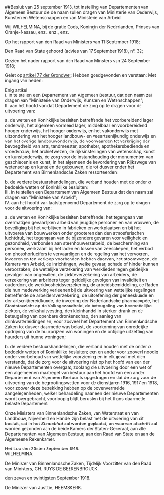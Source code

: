 <meta http-equiv='Content-Type' content='text/html; charset=utf-8' />

##Besluit van 25 september 1918, tot instelling van Departementen van Algemeen Bestuur die de naam zullen dragen van Ministerie van Onderwijs, Kunsten en Wetenschappen en van Ministerie van Arbeid

Wij WILHELMINA, bij de gratie Gods, Koningin der Nederlanden, Prinses van Oranje-Nassau, enz., enz., enz.

Op het rapport van den Raad van Ministers van 11 September 1918;

Den Raad van State gehoord (advies van 17 September 1918), n°. 32;

Gezien het nader rapport van den Raad van Minsters van 24 September 1918;

Gelet op [artikel 77 der Grondwet](../../../../../../../../../../../../wet/grondwet/BWBR0001840/README.md);
Hebben goedgevonden en verstaan: Met ingang van heden:    

Enig artikel   
I.  in te stellen een Departement van Algemeen Bestuur, dat den naam zal dragen van "Ministerie van Onderwijs, Kunsten en Wetenschappen";   
II.  aan het hoofd van dat Departement de zorg op te dragen voor de uitvoering van: 

a. de wetten en Koninklijke besluiten betreffende het voorbereidend lager onderwijs, het algemeen vormend lager, middelbaar en voorbereidend hooger onderwijs, het hooger onderwijs, en het vakonderwijs met uitzondering van het hooger landbouw- en veeartsenijkundig onderwijs en van het overige landbouwonderwijs; de voorwaarden tot verkrijging der bevoegdheid van arts, tandmeester, apotheker, apothekersbediende en vroedvrouw; het archiefwezen, de rijksinstellingen van wetenschap, kunst en kunstonderwijs, de zorg voor de instandhouding der monumenten van geschiedenis en kunst, in het algemeen de bevordering van Rijkswege van wetenschap en kunst en de gebouwen, die tot dusver onder het Departement van Binnenlandsche Zaken ressorteerden;  

b. de verdere bestuurshandelingen, die verband houden met de onder *a* bedoelde wetten of Koninklijke besluiten;     
III.  in te stellen een Departement van Algemeen Bestuur dat den naam zal dragen van "Ministerie van Arbeid";   
IV.  aan het hoofd van laatstgenoemd Departement de zorg op te dragen voor de uitvoering van: 

a. de wetten en Koninklijke besluiten betreffende: het tegengaan van overmatigen gevaarlijken arbeid van jeugdige personen en van vrouwen, de beveiliging bij het verblijven in fabrieken en werkplaatsen en bij het uitvoeren van bouwwerken onder grooteren dan den atmosferischen luchtdruk, het tegengaan van de bijzondere gevaren voor veiligheid en gezondheid, verbonden aan steenhouwersarbeid, de bescherming van personen, werkzaam bij het laden en lossen van zeeschepen, het verbod om phosphorlucifers te vervaardigen en de regeling van het vervoeren, invoeren en ten verkoop voorhanden hebben daarvan, het stoomwezen, de Kamers van Arbeid, de inrichtingen, welke gevaar, schade of hinder kunnen veroorzaken; de wettelijke verzekering van werklieden tegen geldelijke gevolgen van ongevallen, de ziekteverzekering van arbeiders, de verzekering van arbeiders tegen geldelijke gevolgen van invaliditeit en ouderdom, de werkloosheidsverzekering, de arbeidsbemiddeling, de Raden die hun medewerking verleenen bij de uitvoering van wettelijke regelingen betreffende de arbeidersverzekering; de uitoefening der geneeskunde en der artsenijbereidkunde, de invoering der Nederlandsche pharmacopée, het Staatstoezicht op de Volksgezondheid, de beteugeling van besmettelijke ziekten, de volkshuisvesting, den kleinhandel in sterken drank en de beteugeling van openbare dronkenschap, den aanleg van drinkwaterleidingen en, voor zooveel het Departement van Binnenlandsche Zaken tot dusver daarmede was belast, de voorkoming van onredelijke opdrijving van de huurprijzen van woningen en de ontijdige uitzetting van huurders uit hunne woningen;  

b. de verdere bestuurshandelingen, die verband houden met de onder *a* bedoelde wetten of Koninklijke besluiten; een en ander voor zooveel noodig onder voorbehoud van wettelijke voorziening en in elk geval met dien verstande, dat de zorg voor de uitvoering niet op het hoofd van een der nieuwe Departementen overgaat, zoolang die uitvoering door een wet of een algemeenen maatregel van bestuur aan het hoofd van een ander Departement van Algemeen Bestuur is opgedragen en dat de zorg voor de uitvoering van de begrootingswetten voor de dienstjaren 1916, 1917 en 1918, voor zoover deze betrekking hebben op de bovenvermelde aangelegenheden, welker behandeling naar een der nieuwe Departementen wordt overgebracht, voorloopig blijft berusten bij het thans daarmede belaste Departement.     

Onze Ministers van Binnenlandsche Zaken, van Waterstaat en van Landbouw, Nijverheid en Handel zijn belast met de uitvoering van dit besluit, dat in het *Staatsblad* zal worden geplaatst, en waarvan afschrift zal worden gezonden aan de beide Kamers der Staten-Generaal, aan alle Departementen van Algemeen Bestuur, aan den Raad van State en aan de Algemeene Rekenkamer.   

Het Loo 
den 25sten September 1918.  
WILHELMINA.  

De Minister van Binnenlandsche Zaken, Tijdelijk Voorzitter van den Raad van Ministers, 
CH. RUYS DE BEERENBROUCK.   

den zeven en twintigsten September 1918. 

De Minister van Justitie, 
HEEMSKERK.    
